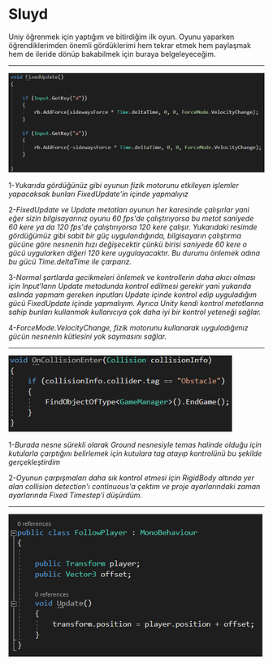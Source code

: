 # Sluyd

Uniy öğrenmek için yaptığım ve bitirdiğim ilk oyun. Oyunu yaparken öğrendiklerimden önemli gördüklerimi hem tekrar etmek
hem paylaşmak hem de ileride dönüp bakabilmek için buraya belgeleyeceğim.

<hr>

![](Images/PlayerMovement.png)

1-*Yukarıda gördüğünüz gibi oyunun fizik motorunu etkileyen işlemler yapacaksak bunları FixedUpdate'in içinde yapmalıyız*

2-*FixedUpdate ve Update metotları oyunun her karesinde çalışırlar yani eğer sizin bilgisayarınız oyunu 60 fps'de çalıştırıyorsa* *bu metot saniyede 60 kere ya da 120 fps'de çalıştırıyorsa 120 kere çalışır. Yukarıdaki resimde gördüğümüz gibi sabit bir güç*
*uygulandığında, bilgisayarın çalıştırma gücüne göre nesnenin hızı değişecektir çünkü birisi saniyede 60 kere o gücü uygularken* *diğeri 120 kere uygulayacaktır. Bu durumu önlemek adına bu gücü Time.deltaTime ile çarparız.*

3-*Normal şartlarda gecikmeleri önlemek ve kontrollerin daha akıcı olması için Input'ların Update metodunda kontrol edilmesi* *gerekir yani yukarıda aslında yapmam gereken inputları Update içinde kontrol edip uyguladığım gücü FixedUpdate içinde yapmalıyım.*
*Ayrıca Unity kendi kontrol metotlarına sahip bunları kullanmak kullanıcıya çok daha iyi bir kontrol yeteneği sağlar.*

4-*ForceMode.VelocityChange, fizik motorunu kullanarak uyguladığımız gücün nesnenin kütlesini yok saymasını sağlar.*

<hr>

![](Images/Collision.png)

1-*Burada nesne sürekli olarak Ground nesnesiyle temas halinde olduğu için kutularla çarptığını belirlemek için kutulara tag* *atayıp kontrolünü bu şekilde gerçekleştirdim*

2-*Oyunun çarpışmaları daha sık kontrol etmesi için RigidBody altında yer alan collision detection'ı continuous'a çektim ve* *proje ayarlarındaki zaman ayarlarında Fixed Timestep'i düşürdüm.*

<hr>

![](Images/CameraMovement.png)
